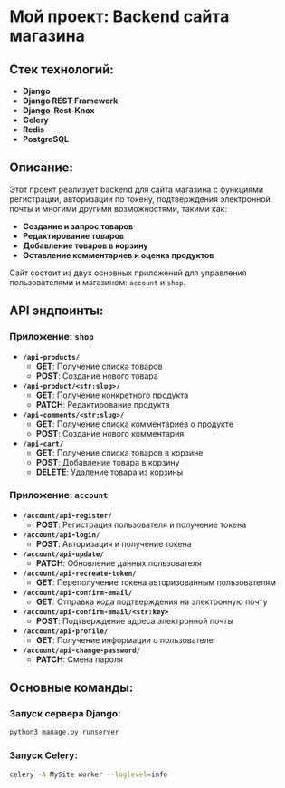 # Мой проект: Backend сайта магазина

## Стек технологий:

- **Django**  
- **Django REST Framework**  
- **Django-Rest-Knox**  
- **Celery**  
- **Redis**  
- **PostgreSQL**

## Описание:

Этот проект реализует backend для сайта магазина с функциями регистрации, авторизации по токену, подтверждения электронной почты и многими другими возможностями, такими как:


- **Создание и запрос товаров**  
- **Редактирование товаров**  
- **Добавление товаров в корзину**  
- **Оставление комментариев и оценка продуктов**

Сайт состоит из двух основных приложений для управления пользователями и магазином: `account` и `shop`.  

## API эндпоинты:

### Приложение: `shop`

- **`/api-products/`**  
  - **GET**: Получение списка товаров  
  - **POST**: Создание нового товара  
- **`/api-product/<str:slug>/`**  
  - **GET**: Получение конкретного продукта  
  - **PATCH**: Редактирование продукта  
- **`/api-comments/<str:slug>/`**  
  - **GET**: Получение списка комментариев о продукте  
  - **POST**: Создание нового комментария  
- **`/api-cart/`**  
  - **GET**: Получение списка товаров в корзине  
  - **POST**: Добавление товара в корзину  
  - **DELETE**: Удаление товара из корзины  

### Приложение: `account`

- **`/account/api-register/`**  
  - **POST**: Регистрация пользователя и получение токена  
- **`/account/api-login/`**  
  - **POST**: Авторизация и получение токена  
- **`/account/api-update/`**  
  - **PATCH**: Обновление данных пользователя  
- **`/account/api-recreate-token/`**  
  - **GET**: Переполучение токена авторизованным пользователям  
- **`/account/api-confirm-email/`**  
  - **GET**: Отправка кода подтверждения на электронную почту  
- **`/account/api-confirm-email/<str:key>`**  
  - **POST**: Подтверждение адреса электронной почты  
- **`/account/api-profile/`**  
  - **GET**: Получение информации о пользователе  
- **`/account/api-change-password/`**  
  - **PATCH**: Смена пароля  

## Основные команды:

### Запуск сервера Django:

```bash
python3 manage.py runserver
```

### Запуск Celery:  
```bash
celery -A MySite worker --loglevel=info
```


